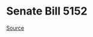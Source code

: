 # Senate Bill 5152

[Source](http://lawfilesext.leg.wa.gov/biennium/2023-24/Pdf/Bills/Senate%20Bills/5152.pdf)